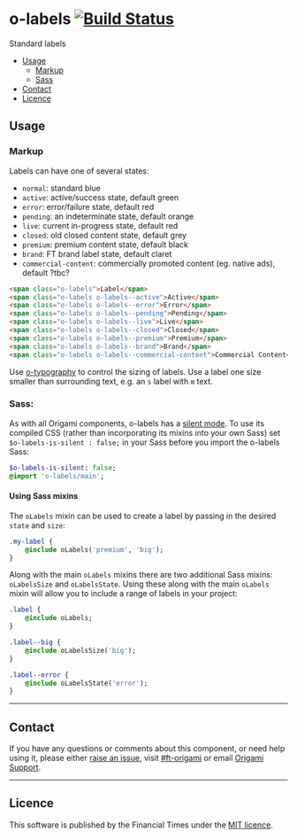 # o-labels [![Build Status](https://circleci.com/gh/Financial-Times/o-labels.png?style=shield&circle-token=baf3bd7fe9625dfc5c7e24a5451253b348cd9102)](https://circleci.com/gh/Financial-Times/o-labels)

Standard labels

- [Usage](#usage)
	- [Markup](#markup)
	- [Sass](#sass)
- [Contact](#contact)
- [Licence](#licence)

## Usage

### Markup

Labels can have one of several states:

- `normal`: standard blue
- `active`: active/success state, default green
- `error`: error/failure state, default red
- `pending`: an indeterminate state, default orange
- `live`: current in-progress state, default red
- `closed`: old closed content state, default grey
- `premium`: premium content state, default black
- `brand`: FT brand label state, default claret
- `commercial-content`: commercially promoted content (eg. native ads), default ?tbc?

```html
<span class="o-labels">Label</span>
<span class="o-labels o-labels--active">Active</span>
<span class="o-labels o-labels--error">Error</span>
<span class="o-labels o-labels--pending">Pending</span>
<span class="o-labels o-labels--live">Live</span>
<span class="o-labels o-labels--closed">Closed</span>
<span class="o-labels o-labels--premium">Premium</span>
<span class="o-labels o-labels--brand">Brand</span>
<span class="o-labels o-labels--commercial-content">Commercial Content</span>
```

Use [o-typography](https://registry.origami.ft.com/components/o-typography) to control the sizing of labels. Use a label one size smaller than surrounding text, e.g. an `s` label with `m` text.

### Sass:

As with all Origami components, o-labels has a [silent mode](http://origami.ft.com/docs/syntax/scss/#silent-styles). To use its compiled CSS (rather than incorporating its mixins into your own Sass) set `$o-labels-is-silent : false;` in your Sass before you import the o-labels Sass:

```sass
$o-labels-is-silent: false;
@import 'o-labels/main';
```

#### Using Sass mixins

The `oLabels` mixin can be used to create a label by passing in the desired `state` and `size`:

```sass
.my-label {
	@include oLabels('premium', 'big');
}
```

Along with the main `oLabels` mixins there are two additional Sass mixins: `oLabelsSize` and `oLabelsState`. Using these along with the main `oLabels` mixin will allow you to include a range of labels in your project:

```sass
.label {
	@include oLabels;
}

.label--big {
	@include oLabelsSize('big');
}

.label--error {
	@include oLabelsState('error');
}
```


---

## Contact

If you have any questions or comments about this component, or need help using it, please either [raise an issue](https://github.com/Financial-Times/o-labels/issues), visit [#ft-origami](https://financialtimes.slack.com/messages/ft-origami/) or email [Origami Support](mailto:origami-support@ft.com).

----

## Licence

This software is published by the Financial Times under the [MIT licence](http://opensource.org/licenses/MIT).

[bem]: http://getbem.com/naming/
